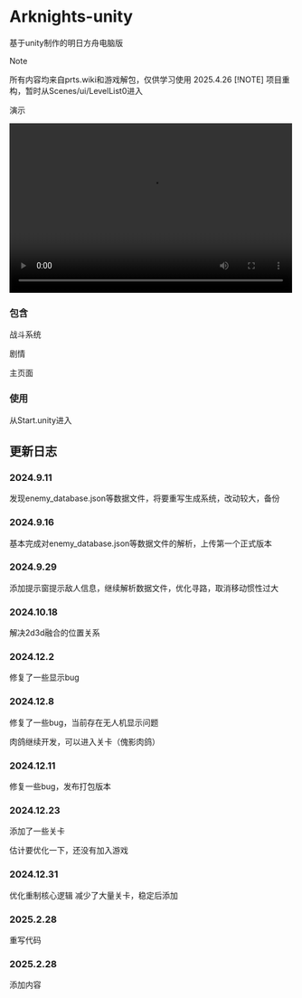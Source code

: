 # Arknights-unity
基于unity制作的明日方舟电脑版

>[!NOTE]
>所有内容均来自prts.wiki和游戏解包，仅供学习使用
2025.4.26
>[!NOTE]
>项目重构，暂时从Scenes/ui/LevelList0进入

演示

<video src="https://github.com/user-attachments/assets/ec3e0922-8e89-4bfe-a18d-9914a9096708" controls="controls" width="500" height="300"></video>

### 包含

战斗系统

剧情

主页面

### 使用

从Start.unity进入

## 更新日志

### 2024.9.11

发现enemy_database.json等数据文件，将要重写生成系统，改动较大，备份

### 2024.9.16

基本完成对enemy_database.json等数据文件的解析，上传第一个正式版本

### 2024.9.29

添加提示窗提示敌人信息，继续解析数据文件，优化寻路，取消移动惯性过大

### 2024.10.18

解决2d3d融合的位置关系

### 2024.12.2

修复了一些显示bug

### 2024.12.8

修复了一些bug，当前存在无人机显示问题

肉鸽继续开发，可以进入关卡（傀影肉鸽）

### 2024.12.11

修复一些bug，发布打包版本

### 2024.12.23

添加了一些关卡

估计要优化一下，还没有加入游戏

### 2024.12.31

优化重制核心逻辑
减少了大量关卡，稳定后添加

### 2025.2.28

重写代码

### 2025.2.28

添加内容
